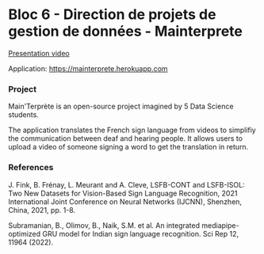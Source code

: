 # Bloc 6 - Direction de projets de gestion de données - Mainterprete

[Presentation video](https://share.vidyard.com/watch/pSwf2sSdvVuZwA4eKsLF7U?)

Application: https://mainterprete.herokuapp.com

### Project

Main'Terprète is an open-source project imagined by 5 Data Science students.

The application translates the French sign language from videos to simplifiy the communication between deaf and hearing people. It allows users to upload a video of someone signing a word to get the translation in return.

### References

J. Fink, B. Frénay, L. Meurant and A. Cleve, LSFB-CONT and LSFB-ISOL: Two New Datasets for Vision-Based Sign Language Recognition, 2021 International Joint Conference on Neural Networks (IJCNN), Shenzhen, China, 2021, pp. 1-8.

Subramanian, B., Olimov, B., Naik, S.M. et al. An integrated mediapipe-optimized GRU model for Indian sign language recognition. Sci Rep 12, 11964 (2022).
